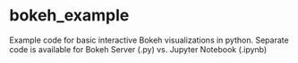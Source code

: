 # bokeh_example
Example code for basic interactive Bokeh visualizations in python. Separate code is available for Bokeh Server (.py) vs. Jupyter Notebook (.ipynb)
